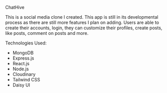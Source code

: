ChatHive

This is a social media clone I created. This app is still in its developmental process as there are still more features I plan on adding. Users are able to create their accounts, login, they can customize their profiles, create posts, like posts, comment on posts and more.

Technologies Used:

- MongoDB
- Express.js
- React.js
- Node.js
- Cloudinary
- Tailwind CSS
- Daisy UI
